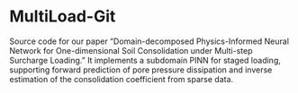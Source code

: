 # MultiLoad-Git
Source code for our paper “Domain-decomposed Physics-Informed Neural Network for One-dimensional Soil Consolidation under Multi-step Surcharge Loading.” It implements a subdomain PINN for staged loading, supporting forward prediction of pore pressure dissipation and inverse estimation of the consolidation coefficient from sparse data.
